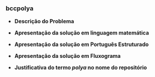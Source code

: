 ### bccpolya

+ **Descrição do Problema**


+ **Apresentação da solução em linguagem matemática**


+ **Apresentação da solução em Português Estruturado**


+ **Apresentação da solução em Fluxograma**


+ **Justificativa do termo *polya* no nome do repositório**
